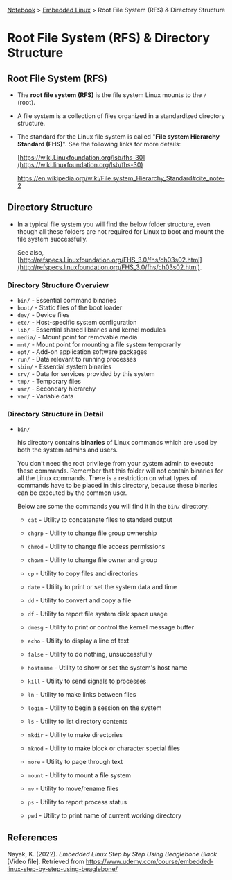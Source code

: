 <a href="../">Notebook</a> > <a href="./">Embedded Linux</a> > Root File System (RFS) & Directory Structure

# Root File System (RFS) & Directory Structure



## Root File System (RFS)

* The **root file system (RFS)** is the file system Linux mounts to the `/` (root).

* A file system is a collection of files organized in a standardized directory structure.

* The standard for the Linux file system is called "**File system Hierarchy Standard (FHS)**". See the following links for more details:

  [https://wiki.Linuxfoundation.org/lsb/fhs-30](https://wiki.linuxfoundation.org/lsb/fhs-30)

  [https://en.wikipedia.org/wiki/File system_Hierarchy_Standard#cite_note-2](https://en.wikipedia.org/wiki/Filesystem_Hierarchy_Standard#cite_note-2)



## Directory Structure

* In a typical file system you will find the below folder structure, even though all these folders are not required for Linux to boot and mount the file system successfully.

  See also, [http://refspecs.Linuxfoundation.org/FHS_3.0/fhs/ch03s02.html](http://refspecs.linuxfoundation.org/FHS_3.0/fhs/ch03s02.html).

### Directory Structure Overview

* `bin/` - Essential command binaries
* `boot/` - Static files of the boot loader
* `dev/` - Device files
* `etc/` - Host-specific system configuration
* `lib/` - Essential shared libraries and kernel modules
* `media/` - Mount point for removable media
* `mnt/` - Mount point for mounting a file system temporarily
* `opt/` - Add-on application software packages
* `run/` - Data relevant to running processes
* `sbin/` - Essential system binaries
* `srv/` - Data for services provided by this system
* `tmp/` - Temporary files
* `usr/` - Secondary hierarchy
* `var/` - Variable data

### Directory Structure in Detail

* `bin/`

  his directory contains **binaries** of Linux commands which are used by both the system admins and users.   

  You don’t need the root privilege from your system admin to execute these  commands. Remember that this folder will  not contain binaries for all the Linux commands. There is a restriction on what types of commands have to be placed in this directory, because  these binaries can be executed by the common user.   

  Below are some the commands you will find it in the `bin/` directory.

  * `cat` - Utility to concatenate files to standard output
  * `chgrp` - Utility to change file group ownership
  * `chmod` - Utility to change file access permissions   

  * `chown` - Utility to change file owner and group   

  * `cp` - Utility to copy files and directories   

  * `date` - Utility to print or set the system data and time   

  * `dd` - Utility to convert and copy a file   

  * `df` - Utility to report file system disk space usage   

  * `dmesg` - Utility to print or control the kernel message buffer   

  * `echo` - Utility to display a line of text   

  * `false` - Utility to do nothing, unsuccessfully   

  * `hostname` - Utility to show or set the system's host name   

  * `kill` - Utility to send signals to processes   

  * `ln` - Utility to make links between files   

  * `login` - Utility to begin a session on the system   

  * `ls` - Utility to list directory contents   

  * `mkdir` - Utility to make directories   

  * `mknod` - Utility to make block or character special files   

  * `more` - Utility to page through text   

  * `mount` - Utility to mount a file system   

  * `mv` - Utility to move/rename files   

  * `ps` - Utility to report process status   

  * `pwd` - Utility to print name of current working directory   





## References

Nayak, K. (2022). *Embedded Linux Step by Step Using Beaglebone Black* [Video file]. Retrieved from https://www.udemy.com/course/embedded-linux-step-by-step-using-beaglebone/